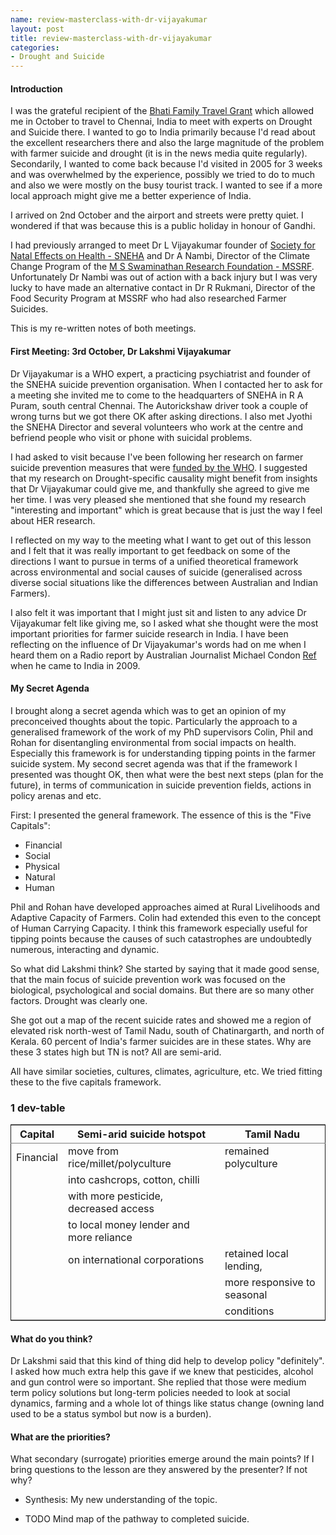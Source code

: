 ```yaml
---
name: review-masterclass-with-dr-vijayakumar
layout: post
title: review-masterclass-with-dr-vijayakumar
categories:
- Drought and Suicide
---
```


#### Introduction
I was the grateful recipient of the [Bhati Family Travel Grant](www.google.com) which allowed me in October to travel to Chennai, India to meet with experts on Drought and Suicide there.  I wanted to go to India primarily because I'd read about the excellent researchers there and also the large magnitude of the problem with farmer suicide and drought (it is in the news media quite regularly).  Secondarily, I wanted to come back because I'd visited in 2005 for 3 weeks and was overwhelmed by the experience, possibly we tried to do to much and also we were mostly on the busy tourist track.  I wanted to see if a more local approach might give me a better experience of India.

I arrived on 2nd October and the airport and streets were pretty quiet.  I wondered if that was because this is a public holiday in honour of Gandhi.

I had previously arranged to meet Dr L Vijayakumar founder of [Society for Natal Effects on Health - SNEHA](www.google.com) and Dr A Nambi, Director of the Climate Change Program of the [M S Swaminathan Research Foundation - MSSRF](www.google.com).  Unfortunately Dr Nambi was out of action with a back injury but I was very lucky to have made an alternative contact in Dr R Rukmani, Director of the Food Security Program at MSSRF who had also researched Farmer Suicides.

This is my re-written notes of both meetings.

#### First Meeting: 3rd October, Dr Lakshmi Vijayakumar
Dr Vijayakumar is a WHO expert, a practicing psychiatrist and founder of the SNEHA suicide prevention organisation.  When I contacted her to ask for a meeting she invited me to come to the headquarters of SNEHA in R A Puram, south central Chennai. The Autorickshaw driver took a couple of wrong turns but we got there OK after asking directions.  I also met Jyothi the SNEHA Director and several volunteers who work at the centre and befriend people who visit or phone with suicidal problems.

<!-- We met at 12 noon and we also had Dosai for lunch. -->
<!-- With us were Jyothi, Sumitra and a volunteer whose name I did not write down -->

I had asked to visit because I've been following her research on farmer suicide prevention measures that were [funded by the WHO](www.google.com).  I suggested that my research on Drought-specific causality might benefit from insights that Dr Vijayakumar could give me, and thankfully she agreed to give me her time. I was very pleased she mentioned that she found my research "interesting and important" which is great because that is just the way I feel about HER research.

I reflected on my way to the meeting what I want to get out of this lesson and I felt that it was really important to get feedback on some of the directions I want to pursue in terms of a unified theoretical framework across environmental and social causes of suicide (generalised across diverse social situations like the differences between Australian and Indian Farmers).

I also felt it was important that I might just sit and listen to any advice Dr Vijayakumar felt like giving me, so I asked what she thought were the most important priorities for farmer suicide research in India.
I have been reflecting on the influence of Dr Vijayakumar's words had on me when I heard them on a Radio report by Australian Journalist Michael Condon [Ref](www.google.com) when he came to India in 2009.

<!-- TODO expand this. -->

#### My Secret Agenda
I brought along a secret agenda which was to get an opinion of my preconceived thoughts about the topic.  Particularly the approach to a generalised framework of the work of my PhD supervisors Colin, Phil and Rohan for disentangling environmental from social impacts on health.  Especially this framework is for understanding tipping points in the farmer suicide system.  My second secret agenda was that if the framework I presented was thought OK, then what were the best next steps (plan for the future), in terms of communication in suicide prevention fields, actions in policy arenas and etc.

First: I presented the general framework.  The essence of this is the "Five Capitals":
- Financial
- Social
- Physical
- Natural
- Human

Phil and Rohan have developed approaches aimed at Rural Livelihoods and Adaptive Capacity of Farmers.  Colin had extended this even to the concept of Human Carrying Capacity.  I think this framework especially useful for tipping points because the causes of such catastrophes are undoubtedly numerous, interacting and dynamic.

So what did Lakshmi think?  She started by saying that it made good sense, that the main focus of suicide prevention work was focused on the biological, psychological and social domains.  But there are so many other factors.  Drought was clearly one.

She got out a map of the recent suicide rates and showed me a region of elevated risk north-west of Tamil Nadu, south of Chatinargarth, and north of Kerala.  60 percent of India's farmer suicides are in these states.  Why are these 3 states high but TN is not?  All are semi-arid.

<!-- TODO check this -->

All have similar societies, cultures, climates, agriculture, etc.  We tried fitting these to the five capitals framework.


<!-- <ul> -->
<!-- <li><a href="#sec-1">1 dev-table</a></li> -->
<!-- </ul> -->
<!-- </div> -->
<!-- </div> -->

<div id="outline-container-1" class="outline-3">
<h3 id="sec-1"><span class="section-number-3">1</span> dev-table</h3>
<div class="outline-text-3" id="text-1">

<table border="2" cellspacing="0" cellpadding="6" rules="groups" frame="hsides">
<colgroup><col class="left" /><col class="left" /><col class="left" />
</colgroup>
<thead>
<tr><th scope="col" class="left">Capital</th><th scope="col" class="left">Semi-arid suicide hotspot</th><th scope="col" class="left">Tamil Nadu</th></tr>
</thead>
<tbody>
<tr><td class="left">Financial</td><td class="left">move from rice/millet/polyculture</td><td class="left">remained polyculture</td></tr>
<tr><td class="left"></td><td class="left">into cashcrops, cotton, chilli</td><td class="left"></td></tr>
<tr><td class="left"></td><td class="left">with more pesticide, decreased access</td><td class="left"></td></tr>
<tr><td class="left"></td><td class="left">to local money lender and more reliance</td><td class="left"></td></tr>
<tr><td class="left"></td><td class="left">on international corporations</td><td class="left">retained local lending,</td></tr>
<tr><td class="left"></td><td class="left"></td><td class="left">more responsive to seasonal</td></tr>
<tr><td class="left"></td><td class="left"></td><td class="left">conditions</td></tr>
</tbody>
</table>

</div>
<!-- </div> -->
<!-- </div> -->

#### What do you think?
Dr Lakshmi said that this kind of thing did help to develop policy "definitely".
I asked how much extra help this gave if we knew that pesticides, alcohol and gun control were so important.  She replied that those were medium term policy solutions but long-term policies needed to look at social dynamics, farming and a whole lot of things like status change (owning land used to be a status symbol but now is a burden).

#### What are the priorities?
What secondary (surrogate) priorities emerge around the main points?  If I bring questions to the lesson are they answered by the presenter?  If not why?

- Synthesis:
My new understanding of the topic.

- TODO Mind map of the pathway to completed suicide.
